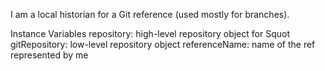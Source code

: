 I am a local historian for a Git reference (used mostly for branches).

Instance Variables
	repository:		<SquitReposiotry> high-level repository object for Squot
	gitRepository:		<GitRepository> low-level repository object
	referenceName:		<String> name of the ref represented by me
